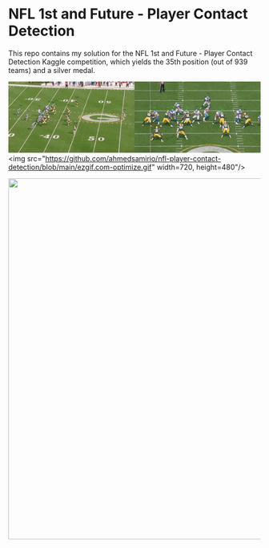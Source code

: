 # NFL 1st and Future - Player Contact Detection

This repo contains my solution for the NFL 1st and Future - Player Contact Detection Kaggle competition, which yields the 35th position (out of 939 teams) and a silver medal.

![sample](https://github.com/ahmedsamirio/nfl-player-contact-detection/blob/main/ezgif.com-optimize.gif)
<img src="https://github.com/ahmedsamirio/nfl-player-contact-detection/blob/main/ezgif.com-optimize.gif" width=720, height=480"/>

<img src="https://github.com/ahmedsamirio/nfl-player-contact-detection/blob/main/data/output/ezgif.com-optimize (1).gif" width="1280" height="720"/>


